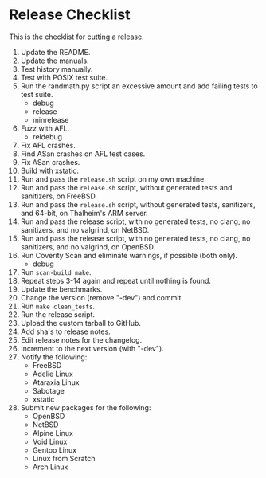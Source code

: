 # Release Checklist

This is the checklist for cutting a release.

1.	Update the README.
2.	Update the manuals.
3.	Test history manually.
4.	Test with POSIX test suite.
5.	Run the randmath.py script an excessive amount and add failing tests to
	test suite.
	* debug
	* release
	* minrelease
6.	Fuzz with AFL.
	* reldebug
7.	Fix AFL crashes.
8.	Find ASan crashes on AFL test cases.
9.	Fix ASan crashes.
10.	Build with xstatic.
11.	Run and pass the `release.sh` script on my own machine.
12.	Run and pass the `release.sh` script, without generated tests and
	sanitizers, on FreeBSD.
13.	Run and pass the `release.sh` script, without generated tests, sanitizers,
	and 64-bit, on Thalheim's ARM server.
14.	Run and pass the release script, with no generated tests, no clang, no
	sanitizers, and no valgrind, on NetBSD.
15.	Run and pass the release script, with no generated tests, no clang, no
	sanitizers, and no valgrind, on OpenBSD.
16.	Run Coverity Scan and eliminate warnings, if possible (both only).
	* debug
17.	Run `scan-build make`.
18.	Repeat steps 3-14 again and repeat until nothing is found.
19.	Update the benchmarks.
20.	Change the version (remove "-dev") and commit.
21.	Run `make clean_tests`.
22.	Run the release script.
23.	Upload the custom tarball to GitHub.
24.	Add sha's to release notes.
25.	Edit release notes for the changelog.
26.	Increment to the next version (with "-dev").
27.	Notify the following:
	* FreeBSD
	* Adelie Linux
	* Ataraxia Linux
	* Sabotage
	* xstatic
28.	Submit new packages for the following:
	* OpenBSD
	* NetBSD
	* Alpine Linux
	* Void Linux
	* Gentoo Linux
	* Linux from Scratch
	* Arch Linux
